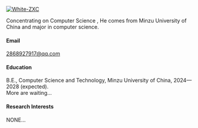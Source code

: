

[![White-ZXC](https://img.shields.io/badge/White-ZXCgithub-blue?logo=github)](https://github.com/White-ZXC)

Concentrating on Computer Science , He comes from Minzu University of China and major in computer science.

#### Email
2868927917@qq.com

#### Education
B.E., Computer Science and Technology, Minzu University of China, 2024—2028 (expected).\
More are waiting...

#### Research Interests
NONE...

